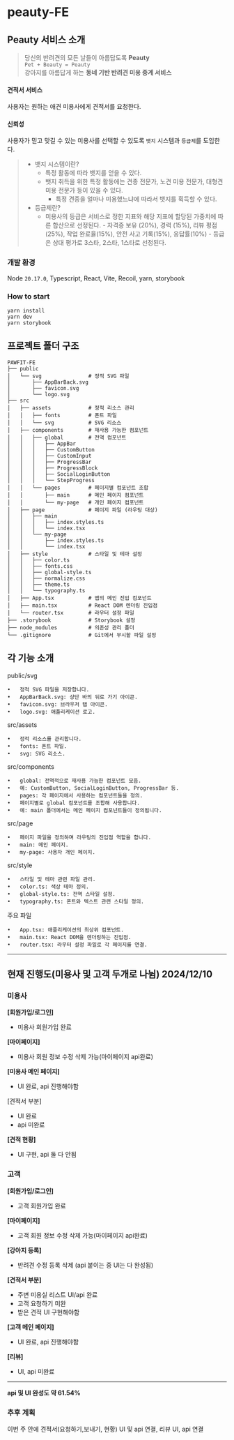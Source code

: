 # peauty-FE

## Peauty 서비스 소개
> 당신의 반려견의 모든 날들이 아름답도록 **Peauty**<br>
`Pet + Beauty = Peauty`<br>
강아지를 아름답게 하는 **동네 기반 반려견 미용 중계 서비스**
#### 견적서 서비스
사용자는 원하는 애견 미용사에게 견적서를 요청한다.
#### 신뢰성
사용자가 믿고 맞길 수 있는 미용사를 선택할 수 있도록 `뱃지` 시스템과 `등급제`를 도입한다.

> - 뱃지 시스템이란?
>  	- 특정 활동에 따라 뱃지를 얻을 수 있다.<br>
>	- 뱃지 취득을 위한 특정 활동에는 견종 전문가, 노견 미용 전문가, 대형견 미용 전문가 등이 있을 수 있다.<br>
> 		- 특정 견종을 얼마나 미용했느냐에 따라서 뱃지를 획득할 수 있다.
> - 등급제란?
>  	- 미용사의 등급은 서비스로 정한 지표와 해당 지표에 할당된 가중치에 따른 합산으로 선정된다.
>     		- 자격증 보유 (20%), 경력 (15%), 리뷰 평점(25%), 작업 완료율(15%), 안전 사고 기록(15%), 응답률(10%)
>     		- 등급은 상대 평가로 3스타, 2스타, 1스타로 선정된다.

### 개발 환경
Node `20.17.0`,
Typescript, React, Vite, Recoil, yarn, storybook

### How to start
```
yarn install
yarn dev
yarn storybook
```

## 프로젝트 폴더 구조

```plaintext
PAWFIT-FE
├── public
│   └── svg               # 정적 SVG 파일
│       ├── AppBarBack.svg
│       ├── favicon.svg
│       └── logo.svg
├── src
│   ├── assets            # 정적 리소스 관리
│   │   ├── fonts         # 폰트 파일
│   │   └── svg           # SVG 리소스
│   ├── components        # 재사용 가능한 컴포넌트
│   │   ├── global        # 전역 컴포넌트
│   │   │   ├── AppBar
│   │   │   ├── CustomButton
│   │   │   ├── CustomInput
│   │   │   ├── ProgressBar
│   │   │   ├── ProgressBlock
│   │   │   ├── SocialLoginButton
│   │   │   └── StepProgress
│   │   └── pages         # 페이지별 컴포넌트 조합
│   │       ├── main      # 메인 페이지 컴포넌트
│   │       └── my-page   # 개인 페이지 컴포넌트
│   ├── page              # 페이지 파일 (라우팅 대상)
│   │   ├── main
│   │   │   ├── index.styles.ts
│   │   │   └── index.tsx
│   │   └── my-page
│   │       ├── index.styles.ts
│   │       └── index.tsx
│   ├── style             # 스타일 및 테마 설정
│   │   ├── color.ts
│   │   ├── fonts.css
│   │   ├── global-style.ts
│   │   ├── normalize.css
│   │   ├── theme.ts
│   │   └── typography.ts
│   ├── App.tsx           # 앱의 메인 진입 컴포넌트
│   ├── main.tsx          # React DOM 렌더링 진입점
│   └── router.tsx        # 라우터 설정 파일
├── .storybook            # Storybook 설정
├── node_modules          # 의존성 관리 폴더
└── .gitignore            # Git에서 무시할 파일 설정
```

## 각 기능 소개
public/svg

	•	정적 SVG 파일을 저장합니다.
	•	AppBarBack.svg: 상단 바의 뒤로 가기 아이콘.
	•	favicon.svg: 브라우저 탭 아이콘.
	•	logo.svg: 애플리케이션 로고.

src/assets

	•	정적 리소스를 관리합니다.
	•	fonts: 폰트 파일.
	•	svg: SVG 리소스.

src/components

	•	global: 전역적으로 재사용 가능한 컴포넌트 모음.
	•	예: CustomButton, SocialLoginButton, ProgressBar 등.
	•	pages: 각 페이지에서 사용하는 컴포넌트들을 정의.
	•	페이지별로 global 컴포넌트를 조합해 사용합니다.
	•	예: main 폴더에서는 메인 페이지 컴포넌트들이 정의됩니다.

src/page

	•	페이지 파일을 정의하며 라우팅의 진입점 역할을 합니다.
	•	main: 메인 페이지.
	•	my-page: 사용자 개인 페이지.

src/style

	•	스타일 및 테마 관련 파일 관리.
	•	color.ts: 색상 테마 정의.
	•	global-style.ts: 전역 스타일 설정.
	•	typography.ts: 폰트와 텍스트 관련 스타일 정의.

주요 파일

	•	App.tsx: 애플리케이션의 최상위 컴포넌트.
	•	main.tsx: React DOM을 렌더링하는 진입점.
	•	router.tsx: 라우터 설정 파일로 각 페이지를 연결.
---
## 현재 진행도(미용사 및 고객 두개로 나뉨) 2024/12/10

### 미용사

**[회원가입/로그인]**

- 미용사  회원가입 완료

**[마이페이지]**

- 미용사  회원 정보 수정 삭제 가능(마이페이지 api완료)

**[미용사 메인 페이지]**

- UI 완료, api 진행해야함

[견적서 부분]

- UI 완료
- api 미완료

**[견적 현황]**

- UI 구현, api 둘 다 안됨

### 고객

**[회원가입/로그인]**

- 고객 회원가입 완료

**[마이페이지]**

- 고객 회원 정보 수정 삭제 가능(마이페이지 api완료)

**[강아지 등록]**

- 반려견 수정 등록 삭제 (api 붙이는 중 UI는 다 완성됨)

**[견적서 부분]**

- 주변 미용실 리스트 UI/api 완료
- 고객 요청하기 미완
- 받은 견적 UI 구현해야함

**[고객 메인 페이지]**

- UI 완료, api 진행해야함

**[리뷰]**

- UI, api 미완료

---

**api 및 UI 완성도 약 61.54%** 

### 추후 계획

이번 주 안에 견적서(요청하기,보내기, 현황) UI 및 api 연결, 리뷰 UI, api 연결
